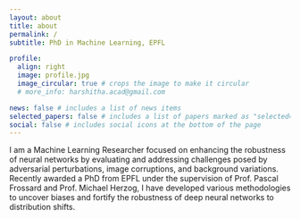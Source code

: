 ```yaml
---
layout: about
title: about
permalink: /
subtitle: PhD in Machine Learning, EPFL

profile:
  align: right
  image: profile.jpg
  image_circular: true # crops the image to make it circular
  # more_info: harshitha.acad@gmail.com

news: false # includes a list of news items
selected_papers: false # includes a list of papers marked as "selected={true}"
social: false # includes social icons at the bottom of the page
---
```


I am a Machine Learning Researcher focused on enhancing the robustness of neural networks by evaluating and addressing challenges posed by adversarial perturbations, image corruptions, and background variations. Recently awarded a PhD from EPFL under the supervision of Prof. Pascal Frossard and Prof. Michael Herzog, I have developed various methodologies to uncover biases and fortify the robustness of deep neural networks to distribution shifts.
